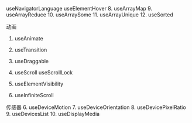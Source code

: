 useNavigatorLanguage
useElementHover
8. useArrayMap
9. useArrayReduce
10. useArraySome
11. useArrayUnique
12. useSorted

动画
1. useAnimate
2. useTransition
2. useDraggable


3. useScroll
useScrollLock
4. useElementVisibility
3. useInfiniteScroll


传感器
6. useDeviceMotion
7. useDeviceOrientation
8. useDevicePixelRatio
9. useDevicesList
10. useDisplayMedia

